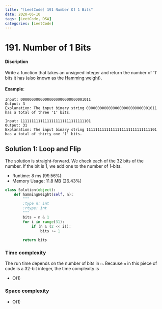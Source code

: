 ```yaml
---
title: "[LeetCode] 191 Number Of 1 Bits"
date: 2020-06-10
tags: [LeetCode, DSA]
categories: [LeetCode]
---
```


# 191.  Number of 1 Bits

#### Discription

Write a function that takes an unsigned integer and return the number of '1' bits it has (also known as the [Hamming weight](https://en.wikipedia.org/wiki/Hamming_weight)).

#### Example:

```
Input: 00000000000000000000000000001011
Output: 3
Explanation: The input binary string 00000000000000000000000000001011 has a total of three '1' bits.

Input: 11111111111111111111111111111101
Output: 31
Explanation: The input binary string 11111111111111111111111111111101 has a total of thirty one '1' bits.
```

## Solution 1: Loop and Flip 

The solution is straight-forward. We check each of the
32 bits of the number. If the bit is 1, we add one to the number of 1-bits.

- Runtime: 8 ms (99.56%)
- Memory Usage: 11.8 MB (26.43%)

```python
class Solution(object):
    def hammingWeight(self, n):
        """
        :type n: int
        :rtype: int
        """
        bits = n & 1
        for i in range(31):
            if (n & (2 << i)):
                bits += 1
        
        return bits
```

### Time complexity

The run time depends on the number of bits in `n`. Because `n` in this piece of code is a 32-bit integer, the time complexity is 

- O(1)

### Space complexity

- O(1)
